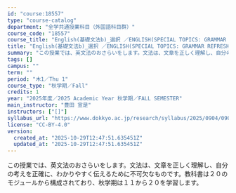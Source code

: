 ```yaml
---
id: "course:18557"
type: "course-catalog"
department: "全学共通授業科目（外国語科目群）"
course_code: "18557"
course_title: "English(基礎文法b)_選択 ／ENGLISH(SPECIAL TOPICS: GRAMMAR REFRESHER B)"
title: "English(基礎文法b)_選択 ／ENGLISH(SPECIAL TOPICS: GRAMMAR REFRESHER B)"
summary: "この授業では、英文法のおさらいをします。文法は、文章を正しく理解し、自分の考えを正確に、わかりやすく伝えるために不可欠なものです。教科書は２０のモジュールから構成されており、秋学期は１１から２０を学習します。"
tags: []
campus: ""
term: ""
period: "木1／Thu 1"
course_type: "秋学期／Fall"
credits: 1
year: "2025年度／2025 Academic Year 秋学期／FALL SEMESTER"
main_instructor: "豊田 宣是"
instructors: ["[]"]
syllabus_url: "https://www.dokkyo.ac.jp/research/syllabus/2025/0904/0904_18557_ja_JP.html"
license: "CC-BY-4.0"
version:
  created_at: "2025-10-29T12:47:51.635451Z"
  updated_at: "2025-10-29T12:47:51.635451Z"
---
```

この授業では、英文法のおさらいをします。文法は、文章を正しく理解し、自分の考えを正確に、わかりやすく伝えるために不可欠なものです。教科書は２０のモジュールから構成されており、秋学期は１１から２０を学習します。
